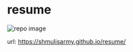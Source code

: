 # resume

![repo image]("https://cdn.pixabay.com/photo/2024/02/28/07/42/european-shorthair-8601492_640.jpg")


url: https://shmulisarmy.github.io/resume/
